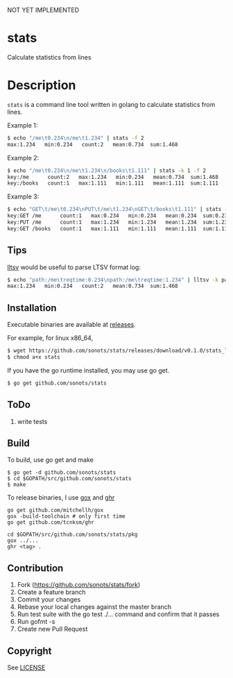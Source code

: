 NOT YET IMPLEMENTED

# stats

Calculate statistics from lines

# Description

`stats` is a command line tool written in golang to calculate statistics from lines.

Example 1: 

```bash
$ echo "/me\t0.234\n/me\t1.234" | stats -f 2
max:1.234   min:0.234   count:2   mean:0.734  sum:1.468
```

Example 2: 

```bash
$ echo "/me\t0.234\n/me\t1.234\n/books\t1.111" | stats -k 1 -f 2
key:/me      count:2   max:1.234   min:0.234   mean:0.734  sum:1.468
key:/books   count:1   max:1.111   min:1.111   mean:1.111  sum:1.111
```

Example 3: 

```bash
$ echo "GET\t/me\t0.234\nPUT\t/me\t1.234\nGET\t/books\t1.111" | stats -k 1,2 -f 3
key:GET /me      count:1   max:0.234   min:0.234   mean:0.234  sum:0.234
key:PUT /me      count:1   max:1.234   min:1.234   mean:1.234  sum:1.234
key:GET /books   count:1   max:1.111   min:1.111   mean:1.111  sum:1.111
```

## Tips

[lltsv](https://github.com/sonots/lltsv) would be useful to parse LTSV format log:


```bash
$ echo "path:/me\treqtime:0.234\npath:/me\treqtime:1.234" | lltsv -k path,reqtime -K | stats -k 1 -f 2
max:1.234   min:0.234   count:2   mean:0.734  sum:1.468
```

## Installation

Executable binaries are available at [releases](https://github.com/sonots/stats/releases).

For example, for linux x86_64, 

```bash
$ wget https://github.com/sonots/stats/releases/download/v0.1.0/stats_linux_amd64 -O stats
$ chmod a+x stats
```

If you have the go runtime installed, you may use go get. 

```bash
$ go get github.com/sonots/stats
```

## ToDo

1. write tests

## Build

To build, use go get and make

```
$ go get -d github.com/sonots/stats
$ cd $GOPATH/src/github.com/sonots/stats
$ make
```

To release binaries, I use [gox](https://github.com/mitchellh/gox) and [ghr](https://github.com/tcnksm/ghr)

```
go get github.com/mitchellh/gox
gox -build-toolchain # only first time
go get github.com/tcnksm/ghr

cd $GOPATH/src/github.com/sonots/stats/pkg
gox ../...
ghr <tag> .
```

## Contribution

1. Fork (https://github.com/sonots/stats/fork)
2. Create a feature branch
3. Commit your changes
4. Rebase your local changes against the master branch
5. Run test suite with the go test ./... command and confirm that it passes
6. Run gofmt -s
7. Create new Pull Request

## Copyright

See [LICENSE](./LICENSE)
